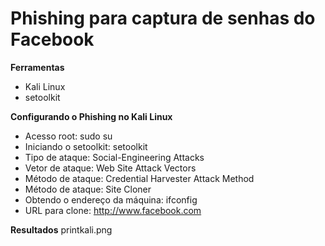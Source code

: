 # Phishing para captura de senhas do Facebook

**Ferramentas**
* Kali Linux
* setoolkit

**Configurando o Phishing no Kali Linux**
* Acesso root: sudo su
* Iniciando o setoolkit: setoolkit
* Tipo de ataque: Social-Engineering Attacks
* Vetor de ataque: Web Site Attack Vectors
* Método de ataque: Credential Harvester Attack Method 
* Método de ataque: Site Cloner
* Obtendo o endereço da máquina: ifconfig
* URL para clone: http://www.facebook.com

**Resultados**
printkali.png
